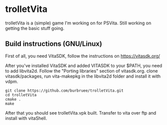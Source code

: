 # trolletVita

trolletVita is a (simple) game I'm working on for PSVita.
Still working on getting the basic stuff going.

## Build instructions (GNU/Linux)
First of all, you need VitaSDK, follow the instructions on https://vitasdk.org/ 


After you've installed VitaSDK and added VITASDK to your $PATH, you need to add libvita2d.
Follow the "Porting libraries" section of vitasdk.org.
clone vitasdk/packages, run vita-makepkg in the libvita2d folder and install it with vdpm.

```
git clone https://github.com/burbruee/trolletVita.git
cd trolletVita
cmake .
make
```

After that you should see trolletVita.vpk built. Transfer to vita over ftp and install with vitaShell.